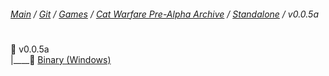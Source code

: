 ﻿###### [Main](https://pikakid98.github.io) / [Git](https://git-pikakid98.github.io) / [Games](https://git-pikakid98.github.io/games) / [Cat Warfare Pre-Alpha Archive](https://git-pikakid98.github.io/games/cat-warfare-pre-alpha-archive) / [Standalone](https://git-pikakid98.github.io/games/cat-warfare-pre-alpha-archive/standalone) / v0.0.5a
<h1></h1>

📂 v0.0.5a
\
|____📄 [Binary (Windows)](https://github.com/Git-Pikakid98/cat-warfare-pre-alpha-archive/releases/download/v0.0.5a/Cat.Warfare.V0.0.5a.Pre-Alpha.7z)
